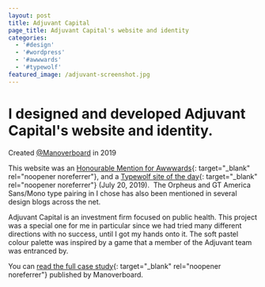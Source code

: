 ```yaml
---
layout: post
title: Adjuvant Capital
page_title: Adjuvant Capital's website and identity
categories:
  - '#design'
  - '#wordpress'
  - '#awwwards'
  - '#typewolf'
featured_image: /adjuvant-screenshot.jpg
---
```

# I designed and developed Adjuvant Capital's website and identity.

Created [@Manoverboard](https://manoverboard.com) in 2019

This website was an [Honourable Mention for Awwwards](https://www.awwwards.com/sites/adjuvant-capital){: target="_blank" rel="noopener noreferrer"}, and a [Typewolf site of the day](https://www.typewolf.com/site-of-the-day/adjuvant-capital){: target="_blank" rel="noopener noreferrer"} (July 20, 2019).&nbsp; The Orpheus and GT America Sans/Mono type pairing in I chose has also been mentioned in several design blogs across the net.

Adjuvant Capital is an investment firm focused on public health. This project was a special one for me in particular since we had tried many different directions with no success, until I got my hands onto it. The soft pastel colour palette was inspired by a game that a member of the Adjuvant team was entranced by.

You can [read the full case study](https://manoverboard.com/work/adjuvant-capital/){: target="_blank" rel="noopener noreferrer"} published by Manoverboard.
